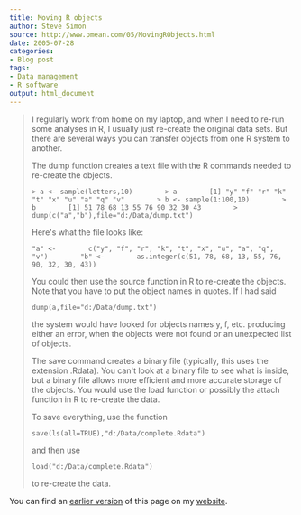 ```yaml
---
title: Moving R objects
author: Steve Simon
source: http://www.pmean.com/05/MovingRObjects.html
date: 2005-07-28
categories:
- Blog post
tags:
- Data management
- R software
output: html_document
---
```

> I regularly work from home on my laptop, and when I need to re-run
> some analyses in R, I usually just re-create the original data sets.
> But there are several ways you can transfer objects from one R system
> to another.
>
> The dump function creates a text file with the R commands needed to
> re-create the objects.
>
> `> a <- sample(letters,10)        > a        [1] "y" "f" "r" "k" "t" "x" "u" "a" "q" "v"        > b <- sample(1:100,10)        > b        [1] 51 78 68 13 55 76 90 32 30 43        > dump(c("a","b"),file="d:/Data/dump.txt")`
>
> Here's what the file looks like:
>
> `"a" <-        c("y", "f", "r", "k", "t", "x", "u", "a", "q", "v")        "b" <-        as.integer(c(51, 78, 68, 13, 55, 76, 90, 32, 30, 43))`
>
> You could then use the source function in R to re-create the objects.
> Note that you have to put the object names in quotes. If I had said
>
> `dump(a,file="d:/Data/dump.txt")`
>
> the system would have looked for objects names y, f, etc. producing
> either an error, when the objects were not found or an unexpected list
> of objects.
>
> The save command creates a binary file (typically, this uses the
> extension .Rdata). You can't look at a binary file to see what is
> inside, but a binary file allows more efficient and more accurate
> storage of the objects. You would use the load function or possibly
> the attach function in R to re-create the data.
>
> To save everything, use the function
>
> `save(ls(all=TRUE),"d:/Data/complete.Rdata")`
>
> and then use
>
> `load("d:/Data/complete.Rdata")`
>
> to re-create the data.

You can find an [earlier version][sim1] of this page on my [website][sim2].

[sim1]: http://www.pmean.com/05/MovingRObjects.html
[sim2]: http://www.pmean.com